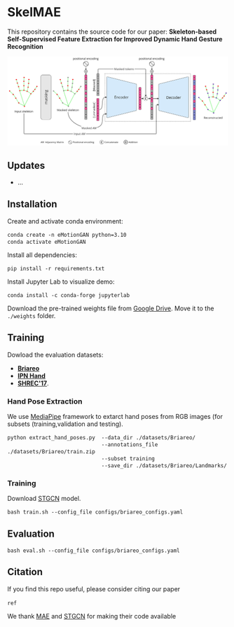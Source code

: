 # **SkelMAE**
This repository contains the source code for our paper:
**Skeleton-based Self-Supervised Feature Extraction for Improved Dynamic Hand Gesture Recognition**

![hippo](images/skelmae_approach.jpg)

## **Updates**
- ...

## **Installation**
Create and activate conda environment:
```
conda create -n eMotionGAN python=3.10
conda activate eMotionGAN
```

Install all dependencies:
```
pip install -r requirements.txt
```

Install Jupyter Lab to visualize demo:
```
conda install -c conda-forge jupyterlab
```

Download the pre-trained weights file from [Google Drive](https://drive.google.com/file/d/1jnEIj0XQ5YA23HDItuF0gXMO-0UWTFK8/view?usp=drive_link). Move it to the `./weights` folder.


## Training
Dowload the evaluation datasets:
- [**Briareo**](https://aimagelab.ing.unimore.it/imagelab/page.asp?IdPage=31)
- [**IPN Hand**](https://gibranbenitez.github.io/IPN_Hand/)
- [**SHREC'17**](http://www-rech.telecom-lille.fr/shrec2017-hand/).
    
### Hand Pose Extraction
We use [MediaPipe]() framework to extarct hand poses from RGB images (for subsets (training,validation and testing).

```
python extract_hand_poses.py  --data_dir ./datasets/Briareo/ 
                              --annotations_file ./datasets/Briareo/train.zip 
                              --subset training
                              --save_dir ./datasets/Briareo/Landmarks/
```

### Training

Download [STGCN](https://github.com/yysijie/st-gcn) model.

```
bash train.sh --config_file configs/briareo_configs.yaml
```

## Evaluation

```
bash eval.sh --config_file configs/briareo_configs.yaml
```

## Citation
If you find this repo useful, please consider citing our paper

```ref```

We thank [MAE](https://github.com/facebookresearch/mae) and [STGCN](https://github.com/yysijie/st-gcn) for making their code available
